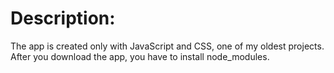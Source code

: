 # Description:

The app is created only with JavaScript and CSS, one of my oldest projects.
After you download the app, you have to install node_modules.